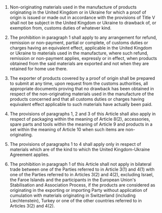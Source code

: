 1. Non-originating materials used in the manufacture of products originating in the United Kingdom or in Ukraine for which a proof of origin is issued or made out in accordance with the provisions of Title V shall not be subject in the United Kingdom or Ukraine to drawback of, or exemption from, customs duties of whatever kind.

2. The prohibition in paragraph 1 shall apply to any arrangement for refund, remission or non-payment, partial or complete, of customs duties or charges having an equivalent effect, applicable in the United Kingdom or Ukraine to materials used in the manufacture, where such refund, remission or non-payment applies, expressly or in effect, when products obtained from the said materials are exported and not when they are retained for home use there.

3. The exporter of products covered by a proof of origin shall be prepared to submit at any time, upon request from the customs authorities, all appropriate documents proving that no drawback has been obtained in respect of the non-originating materials used in the manufacture of the products concerned and that all customs duties or charges having equivalent effect applicable to such materials have actually been paid.

4. The provisions of paragraphs 1, 2 and 3 of this Article shall also apply in respect of packaging within the meaning of Article 8(2), accessories, spare parts and tools within the meaning of Article 9 and products in a set within the meaning of Article 10 when such items are non-originating.

5. The provisions of paragraphs 1 to 4 shall apply only in respect of materials which are of the kind to which the United Kingdom-Ukraine Agreement applies. 

6. The prohibition in paragraph 1 of this Article shall not apply in bilateral trade between one of the Parties referred to in Article 3(1) and 4(1) with one of the Parties referred to in Articles 3(2) and 4(2), excluding Israel, the Faroe Islands and the participants in the European Union's Stabilisation and Association Process, if the products are considered as originating in the exporting or importing Party without application of cumulation with materials originating in Switzerland (including Liechtenstein), Turkey or one of the other countries referred to in Articles 3(2) and 4(2).
